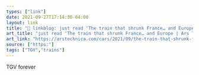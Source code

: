 ```yaml
---
types: ["link"]
date: 2021-09-27T17:14:30-04:00
layout: link
title: "🔗 linkblog: just read 'The train that shrunk France… and Europe | Ars Technica'"
art_title: "just read 'The train that shrunk France… and Europe | Ars Technica"
art_link: "https://arstechnica.com/cars/2021/09/the-train-that-shrunk-france-and-europe/"
source: ["https:"]
tags: ["TGV","trains"]
---
```

TGV forever
